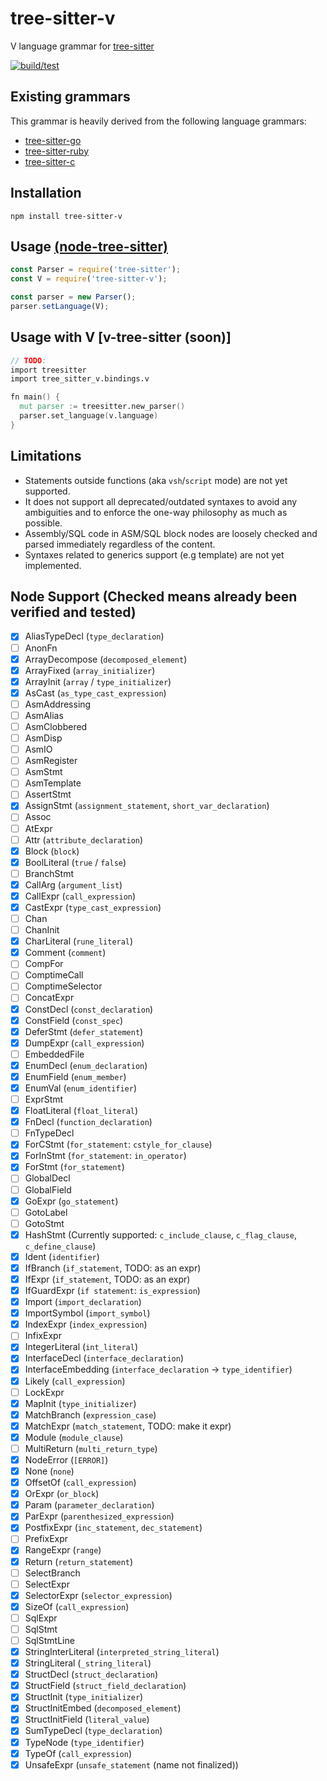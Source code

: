 # tree-sitter-v
V language grammar for [tree-sitter](https://github.com/tree-sitter/tree-sitter)

[![build/test](https://github.com/nedpals/tree-sitter-v/actions/workflows/ci.yml/badge.svg)](https://github.com/nedpals/tree-sitter-v/actions/workflows/ci.yml)

## Existing grammars
This grammar is heavily derived from the following language grammars:

- [tree-sitter-go](https://github.com/tree-sitter/tree-sitter-go)
- [tree-sitter-ruby](https://github.com/tree-sitter/tree-sitter-ruby/)
- [tree-sitter-c](https://github.com/tree-sitter/tree-sitter-c/)

## Installation
```
npm install tree-sitter-v
```

## Usage [(node-tree-sitter)](https://github.com/tree-sitter/node-tree-sitter)
```javascript
const Parser = require('tree-sitter');
const V = require('tree-sitter-v');

const parser = new Parser();
parser.setLanguage(V);
```

## Usage with V [v-tree-sitter (soon)]
```v
// TODO:
import treesitter
import tree_sitter_v.bindings.v

fn main() {
  mut parser := treesitter.new_parser()
  parser.set_language(v.language)
}
```

## Limitations
- Statements outside functions (aka `vsh`/`script` mode) are not yet supported.
- It does not support all deprecated/outdated syntaxes to avoid any ambiguities and to enforce the one-way philosophy as much as possible.
- Assembly/SQL code in ASM/SQL block nodes are loosely checked and parsed immediately regardless of the content.
- Syntaxes related to generics support (e.g template) are not yet implemented.

## Node Support (Checked means already been verified and tested)
- [x] AliasTypeDecl (`type_declaration`)
- [ ] AnonFn
- [x] ArrayDecompose (`decomposed_element`)
- [x] ArrayFixed (`array_initializer`)
- [x] ArrayInit (`array` / `type_initializer`)
- [x] AsCast (`as_type_cast_expression`)
- [ ] AsmAddressing
- [ ] AsmAlias
- [ ] AsmClobbered
- [ ] AsmDisp
- [ ] AsmIO
- [ ] AsmRegister
- [ ] AsmStmt
- [ ] AsmTemplate
- [ ] AssertStmt
- [x] AssignStmt (`assignment_statement`, `short_var_declaration`)
- [ ] Assoc
- [ ] AtExpr
- [ ] Attr (`attribute_declaration`)
- [x] Block (`block`)
- [x] BoolLiteral (`true` / `false`)
- [ ] BranchStmt
- [x] CallArg (`argument_list`)
- [x] CallExpr (`call_expression`)
- [x] CastExpr (`type_cast_expression`)
- [ ] Chan
- [ ] ChanInit
- [x] CharLiteral (`rune_literal`)
- [x] Comment (`comment`)
- [ ] CompFor
- [ ] ComptimeCall
- [ ] ComptimeSelector
- [ ] ConcatExpr
- [x] ConstDecl (`const_declaration`)
- [x] ConstField (`const_spec`)
- [x] DeferStmt (`defer_statement`)
- [x] DumpExpr (`call_expression`)
- [ ] EmbeddedFile
- [x] EnumDecl (`enum_declaration`)
- [x] EnumField (`enum_member`)
- [x] EnumVal (`enum_identifier`)
- [ ] ExprStmt
- [x] FloatLiteral (`float_literal`)
- [x] FnDecl (`function_declaration`)
- [ ] FnTypeDecl
- [x] ForCStmt (`for_statement`: `cstyle_for_clause`)
- [x] ForInStmt (`for_statement`: `in_operator`)
- [x] ForStmt (`for_statement`)
- [ ] GlobalDecl
- [ ] GlobalField
- [x] GoExpr (`go_statement`)
- [ ] GotoLabel
- [ ] GotoStmt
- [x] HashStmt (Currently supported: `c_include_clause`, `c_flag_clause`,  `c_define_clause`)
- [x] Ident (`identifier`)
- [x] IfBranch (`if_statement`, TODO: as an expr)
- [x] IfExpr (`if_statement`, TODO: as an expr)
- [x] IfGuardExpr (`if statement`: `is_expression`)
- [x] Import (`import_declaration`)
- [x] ImportSymbol (`import_symbol`)
- [x] IndexExpr (`index_expression`)
- [ ] InfixExpr
- [x] IntegerLiteral (`int_literal`)
- [x] InterfaceDecl (`interface_declaration`)
- [x] InterfaceEmbedding (`interface_declaration` -> `type_identifier`)
- [x] Likely (`call_expression`)
- [ ] LockExpr
- [x] MapInit (`type_initializer`)
- [x] MatchBranch (`expression_case`)
- [x] MatchExpr (`match_statement`, TODO: make it expr)
- [x] Module (`module_clause`)
- [ ] MultiReturn (`multi_return_type`)
- [x] NodeError (`[ERROR]`)
- [x] None (`none`)
- [x] OffsetOf (`call_expression`)
- [x] OrExpr (`or_block`)
- [x] Param (`parameter_declaration`)
- [x] ParExpr (`parenthesized_expression`)
- [x] PostfixExpr (`inc_statement`, `dec_statement`)
- [ ] PrefixExpr
- [x] RangeExpr (`range`)
- [x] Return (`return_statement`)
- [ ] SelectBranch
- [ ] SelectExpr
- [x] SelectorExpr (`selector_expression`)
- [x] SizeOf (`call_expression`)
- [ ] SqlExpr
- [ ] SqlStmt
- [ ] SqlStmtLine
- [x] StringInterLiteral (`interpreted_string_literal`)
- [x] StringLiteral (`_string_literal`)
- [x] StructDecl (`struct_declaration`)
- [x] StructField (`struct_field_declaration`)
- [x] StructInit (`type_initializer`)
- [x] StructInitEmbed (`decomposed_element`)
- [x] StructInitField (`literal_value`)
- [x] SumTypeDecl (`type_declaration`)
- [x] TypeNode (`type_identifier`)
- [x] TypeOf (`call_expression`)
- [x] UnsafeExpr (`unsafe_statement` (name not finalized))
